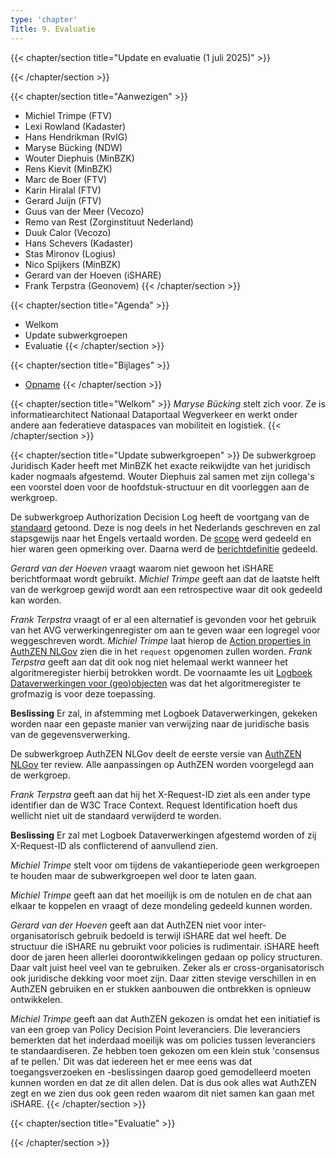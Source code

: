 ```yaml
---
type: 'chapter'
Title: 9. Evaluatie
---
```


{{< chapter/section title="Update en evaluatie (1 juli 2025)" >}}

{{< /chapter/section >}}

{{< chapter/section title="Aanwezigen" >}}
- Michiel Trimpe (FTV) 
- Lexi Rowland (Kadaster)
- Hans Hendrikman (RvIG)
- Maryse Bücking (NDW)
- Wouter Diephuis (MinBZK)
- Rens Kievit (MinBZK) 
- Marc de Boer (FTV) 
- Karin Hiralal (FTV) 
- Gerard Juijn (FTV) 
- Guus van der Meer (Vecozo) 
- Remo van Rest (Zorginstituut Nederland) 
- Duuk Calor (Vecozo) 
- Hans Schevers (Kadaster) 
- Stas Mironov (Logius) 
- Nico Spijkers (MinBZK)
- Gerard van der Hoeven (iSHARE)
- Frank Terpstra (Geonovem)
{{< /chapter/section >}}

{{< chapter/section title="Agenda" >}}
- Welkom 
- Update subwerkgroepen
- Evaluatie
{{< /chapter/section >}}

{{< chapter/section title="Bijlages" >}} 
- [Opname](https://github.com/VNG-Realisatie/ftv/raw/refs/heads/main/static/videos/20250701-evaluatie.mp4)
{{< /chapter/section >}}

{{< chapter/section title="Welkom" >}}
*Maryse Bücking* stelt zich voor. Ze is informatiearchitect Nationaal Dataportaal Wegverkeer en werkt onder andere aan federatieve dataspaces van mobiliteit en logistiek.
{{< /chapter/section >}}

{{< chapter/section title="Update subwerkgroepen" >}}
De subwerkgroep Juridisch Kader heeft met MinBZK het exacte reikwijdte van het juridisch kader nogmaals afgestemd. Wouter Diephuis zal samen met zijn collega's een voorstel doen voor de hoofdstuk-structuur en dit voorleggen aan de werkgroep.

De subwerkgroep Authorization Decision Log heeft de voortgang van de [standaard](https://vng-realisatie.github.io/authorization-decision-log/) getoond. Deze is nog deels in het Nederlands geschreven en zal stapsgewijs naar het Engels vertaald worden. De [scope](https://vng-realisatie.github.io/authorization-decision-log/#scope) werd gedeeld en hier waren geen opmerking over. Daarna werd de [berichtdefinitie](https://vng-realisatie.github.io/authorization-decision-log/#interface) gedeeld.

*Gerard van der Hoeven* vraagt waarom niet gewoon het iSHARE berichtformaat wordt gebruikt. *Michiel Trimpe* geeft aan dat de laatste helft van de werkgroep gewijd wordt aan een retrospective waar dit ook gedeeld kan worden.

*Frank Terpstra* vraagt of er al een alternatief is gevonden voor het gebruik van het AVG verwerkingenregister om aan te geven waar een logregel voor weggeschreven wordt. *Michiel Trimpe* laat hierop de [Action properties in AuthZEN NLGov](https://vng-realisatie.github.io/authzen-nlgov/#action-properties) zien die in het `request` opgenomen zullen worden. *Frank Terpstra* geeft aan dat dit ook nog niet helemaal werkt wanneer het algoritmeregister hierbij betrokken wordt. De voornaamte les uit [Logboek Dataverwerkingen voor (geo)objecten](https://geonovum.github.io/logboek-dataverwerkingen-voor-objecten/) was dat het algoritmeregister te grofmazig is voor deze toepassing.

**Beslissing** Er zal, in afstemming met Logboek Dataverwerkingen, gekeken worden naar een gepaste manier van verwijzing naar de juridische basis van de gegevensverwerking.

De subwerkgroep AuthZEN NLGov deelt de eerste versie van [AuthZEN NLGov](https://vng-realisatie.github.io/authzen-nlgov/) ter review. Alle aanpassingen op AuthZEN worden voorgelegd aan de werkgroep. 

*Frank Terpstra* geeft aan dat hij het X-Request-ID ziet als een ander type identifier dan de W3C Trace Context. Request Identification hoeft dus wellicht niet uit de standaard verwijderd te worden.

**Beslissing** Er zal met Logboek Dataverwerkingen afgestemd worden of zij X-Request-ID als conflicterend of aanvullend zien.

*Michiel Trimpe* stelt voor om tijdens de vakantieperiode geen werkgroepen te houden maar de subwerkgroepen wel door te laten gaan. 

*Michiel Trimpe* geeft aan dat het moeilijk is om de notulen en de chat aan elkaar te koppelen en vraagt of deze mondeling gedeeld kunnen worden.

*Gerard van der Hoeven* geeft aan dat AuthZEN niet voor inter-organisatorisch gebruik bedoeld is terwijl iSHARE dat wel heeft. De structuur die iSHARE nu gebruikt voor policies is rudimentair. iSHARE heeft door de jaren heen allerlei doorontwikkelingen gedaan op policy structuren. Daar valt juist heel veel van te gebruiken. Zeker als er cross-organisatorisch ook juridische dekking voor moet zijn. Daar zitten stevige verschillen in en AuthZEN gebruiken en er stukken aanbouwen die ontbrekken is opnieuw ontwikkelen.

*Michiel Trimpe* geeft aan dat AuthZEN gekozen is omdat het een initiatief is van een groep van Policy Decision Point leveranciers. Die leveranciers bemerkten dat het inderdaad moeilijk was om policies tussen leveranciers te standaardiseren. Ze hebben toen gekozen om een klein stuk 'consensus af te pellen.' Dit was dat iedereen het er mee eens was dat toegangsverzoeken en -beslissingen daarop goed gemodelleerd moeten kunnen worden en dat ze dit allen delen. Dat is dus ook alles wat AuthZEN zegt en we zien dus ook geen reden waarom dit niet samen kan gaan met iSHARE.
{{< /chapter/section >}}

{{< chapter/section title="Evaluatie" >}}

{{< /chapter/section >}}